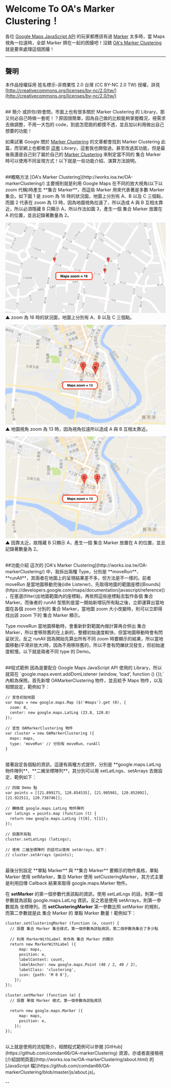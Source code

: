 # Welcome To OA's Marker Clustering！
各位 [Google Maps JavaScript API](https://developers.google.com/maps/documentation/javascript/tutorial?hl=zh-tw) 的玩家都應該有過 [Marker](https://developers.google.com/maps/documentation/javascript/markers?hl=zh-tw) 太多時，當 Maps 視角一拉遠時，全部 Marker 擠在一起的困擾吧！沒錯 [OA's Marker Clustering](https://github.com/comdan66/OA-markerClustering) 就是要來處理這個困擾！

---
## 聲明
本作品授權採用 姓名標示-非商業性 2.0 台灣 (CC BY-NC 2.0 TW) 授權，詳見 [http://creativecommons.org/licenses/by-nc/2.0/tw/](http://creativecommons.org/licenses/by-nc/2.0/tw/)


<br/>
## 簡介
或許你/妳會問，市面上也有很多關於 Marker Clustering 的 Library，那又何必自己時做一套呢！？原因很簡單，因為自己做的比較能夠掌握概況，視需求去做調整，不用一大包的 code，到底怎麼跑的都摸不透，並且加以利用做出自己想要的功能！

如果試著 Google 關於 [Marker Clustering](https://developers.google.com/maps/documentation/javascript/marker-clustering) 的文章都會找到 Marker Clustering 此篇，而官網上也都推崇 [這套](https://github.com/googlemaps/js-marker-clusterer) Library，這套我也開發過，甚至改過其功能，但是最後我還是自己刻了屬於自己的 [Marker Clustering](http://works.ioa.tw/OA-markerClustering/) 來制定當不同的 集合 Marker 時可以使用不同呈現方式！以下就是一些功能介紹、演算方法說明。

<br/>
##概略方法
[OA's Marker Clustering](http://works.ioa.tw/OA-markerClustering/) 主要規則就是利用 Google Maps 在不同的放大視角(以下以 zoom 代稱)時產生 **集合 Marker**，而這些 Marker 用來代表著是多數 Marker 集合。如下圖 1 是 zoom 為 16 時的狀況圖，地圖上分別有 A、B 以及 C 三個點，而圖 2 代表在 zoom 為 13 時，因為地圖視角拉遠了，所以造成 A 與 B 互相太靠近，所以必須隱藏 B 只顯示 A，所以作法如圖 3，產生一個 集合 Marker 放置在 A 的位置，並且記錄著數量為 2。

![OA's Marker Clustering](img/about/01.png)
▲ zoom 為 16 時的狀況圖，地圖上分別有 A、B 以及 C 三個點。

![OA's Marker Clustering](img/about/02.png)
▲ 地圖視角 zoom 為 13 時，因為視角拉遠所以造成 A 與 B 互相太靠近。

![OA's Marker Clustering](img/about/03.png)
▲ 因靠太近，故隱藏 B 只顯示 A，產生一個 集合 Marker 放置在 A 的位置，並且記錄著數量為 2。


<br/>
##功能介紹
這次的 [OA's Marker Clustering](http://works.ioa.tw/OA-markerClustering/) 中，我拆出兩種 Type，分別是 **moveRun**、**runAll**，其兩者在地圖上的呈現結果差不多，但方法是不一樣的。前者 moveRun 是當地圖移動完後(idle Listener)，先取得地圖的範圍座標([Bounds](https://developers.google.com/maps/documentation/javascript/reference))，在塞選(filter)出地圖範圍內的座標點，再依照這些座標點去製作各個 集合 Marker。而後者的 runAll 型態則是當一開始新增玩所有點之後，立即運算出當地圖在各個 zoom 分別的 集合 Marker，當地圖 zoom 大小改變時，則可以立即得找出該 zoom 下的 集合 Marker 顯示。

Type moveRun 當地圖移動時，會重新針對範圍內做計算再合併出 集合 Marker，所以會移除舊的在上新的，整體初始速度較快，但當地圖移動時會有閃娑狀況，反之 runAll 因為開始先算出所有不同 zoom 時要顯示的結果，所以當地圖移動(平滑非放大)時，因為不用移除舊的，所以不會有閃爍狀況發生，但初始速度較慢。以下就是兩者不同 type 的 Demo。

<br/>
##程式範例
因為是要配合 Google Maps JavaScript API 使用的 Library，所以就寫在 `google.maps.event.addDomListener (window, 'load', function () {});` 內較為保險。首先新增 OAMarkerClustering 物件，並且給予 Maps 物件，以及相關設定，範例如下：

```
// 宣告初始地圖
var maps = new google.maps.Map ($('#maps').get (0), {
  zoom: 8,
  center: new google.maps.LatLng (23.8, 120.8)
});

// 宣告 OAMarkerClustering 物件
var cluster = new OAMarkerClustering ({
  maps: maps,
  type: 'moveRun' // 分別有 moveRun、runAll
}
```

<br/>
接著設定各個點的資訊，這邊有兩種方式提供，分別是 **google.maps.LatLng 物件陣列**、**二維坐標陣列**，其分別可以用 setLatLngs、setArrays 去做設定，範例如下：

```
// 四個 Demo 點
var points = [[21.899171, 120.854535], [21.905981, 120.852092], [21.922511, 120.738746]];

// 轉換成 google.maps.LatLng 物件陣列
var latLngs = points.map (function (t) {
  return new google.maps.LatLng (t[0], t[1]);
});

// 設置所有點
cluster.setLatLngs (latLngs);

// 使用 二維坐標陣列 的話可以使用 setArrays，如下：
// cluster.setArrays (points);
```

<br/>
最後分別設定 **單點 Marker** 與 **集合 Marker** 要顯示的物件風格，單點 Marker 使用 setMarker，集合 Marker 使用 setClusteringMarker，其方式主要是利用回傳 Callback 結果來取得 google.maps.Marker 物件。

在 **setMarker** 的第一個參數代表該點的資訊，使用 setLatLngs 的話，則第一個參數就為該點 google.maps.LatLng 資訊，反之若是使用 setArrays，則第一參數就為 坐標陣列。而 **setClusteringMarker** 第一參數比照 setMarker 的規則，而第二參數就是此 集合 Marker 的 單點 Marker 數量！範例如下：

```
cluster.setClusteringMarker (function (e, count) {
  // 設置 集合 Marker 集合樣式，第一個參數為該點資訊，第二個參數為集合了多少點

  // 利用 MarkerWithLabel 來作為 集合 Marker 的顯示
  return new MarkerWithLabel ({
      map: maps,
      position: e,
      labelContent: count,
      labelAnchor: new google.maps.Point (40 / 2, 40 / 2),
      labelClass: 'clustering',
      icon: {path: 'M 0 0'},
    });
});

cluster.setMarker (function (e) {
  // 設置 單個 Marker 樣式，第一個參數為該點資訊
  
  return new google.maps.Marker ({
      map: maps,
      position: e,
    });
});
```

<br/>
以上就是使用的流程簡介，相關程式範例可以參閱 [GitHub](https://github.com/comdan66/OA-markerClustering) 資源，亦或者直接檢視 [介紹說明頁面](http://works.ioa.tw/OA-markerClustering/about.html) 的 [JavaScript 檔](https://github.com/comdan66/OA-markerClustering/blob/master/js/about.js)。

--
